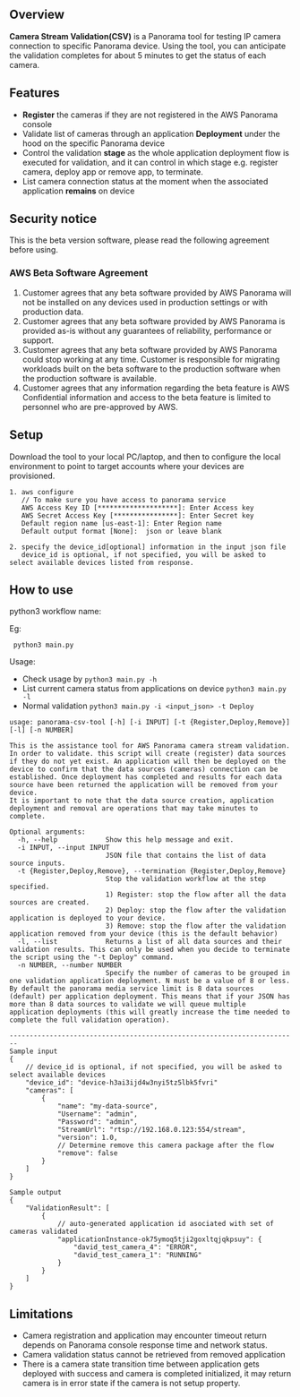 ## Overview
**Camera Stream Validation(CSV)** is a Panorama tool for testing IP camera connection to specific Panorama device. Using the tool, you can anticipate the validation completes for about 5 minutes to get the status of each camera.

## Features
* **Register** the cameras if they are not registered in the AWS Panorama console
* Validate list of cameras through an application **Deployment** under the hood on the specific Panorama device
* Control the validation **stage** as the whole application deployment flow is executed for validation, and it can control in which stage e.g. register camera, deploy app or remove app, to terminate.
* List camera connection status at the moment when the associated application **remains** on device

## Security notice
This is the beta version software, please read the following agreement before using.

### AWS Beta Software Agreement
1. Customer agrees that any beta software provided by AWS Panorama will not be installed on any devices used in production settings or with production data.
2. Customer agrees that any beta software provided by AWS Panorama is provided as-is without any guarantees of reliability, performance or support.
3. Customer agrees that any beta software provided by AWS Panorama could stop working at any time. Customer is responsible for migrating workloads built on the beta software to the production software when the production software is available.
4. Customer agrees that any information regarding the beta feature is AWS Confidential information and access to the beta feature is limited to personnel who are pre-approved by AWS.

## Setup
Download the tool to your local PC/laptop, and then to configure the local environment to point to target accounts where your devices are provisioned.

```
1. aws configure
   // To make sure you have access to panorama service 
   AWS Access Key ID [********************]: Enter Access key
   AWS Secret Access Key [****************]: Enter Secret key
   Default region name [us-east-1]: Enter Region name
   Default output format [None]:  json or leave blank

2. specify the device_id[optional] information in the input json file
   device_id is optional, if not specified, you will be asked to select available devices listed from response.
```

## How to use
python3 workflow name:

Eg:

``` python3 main.py```  

Usage:

* Check usage by `python3 main.py -h`
* List current camera status from applications on device `python3 main.py -l`
* Normal validation `python3 main.py -i <input_json> -t Deploy`

```
usage: panorama-csv-tool [-h] [-i INPUT] [-t {Register,Deploy,Remove}] [-l] [-n NUMBER]

This is the assistance tool for AWS Panorama camera stream validation.
In order to validate. this script will create (register) data sources if they do not yet exist. An application will then be deployed on the device to confirm that the data sources (cameras) connection can be established. Once deployment has completed and results for each data source have been returned the application will be removed from your device.
It is important to note that the data source creation, application deployment and removal are operations that may take minutes to complete.

Optional arguments:
  -h, --help            Show this help message and exit.
  -i INPUT, --input INPUT
                        JSON file that contains the list of data source inputs.
  -t {Register,Deploy,Remove}, --termination {Register,Deploy,Remove}
                        Stop the validation workflow at the step specified.
                        1) Register: stop the flow after all the data sources are created.
                        2) Deploy: stop the flow after the validation application is deployed to your device.
                        3) Remove: stop the flow after the validation application removed from your device (this is the default behavior)
  -l, --list            Returns a list of all data sources and their validation results. This can only be used when you decide to terminate the script using the "-t Deploy" command.
  -n NUMBER, --number NUMBER
                        Specify the number of cameras to be grouped in one validation application deployment. N must be a value of 8 or less. By default the panorama media service limit is 8 data sources (default) per application deployment. This means that if your JSON has more than 8 data sources to validate we will queue multiple application deployments (this will greatly increase the time needed to complete the full validation operation).

------------------------------------------------------------------------
Sample input
{
    // device_id is optional, if not specified, you will be asked to select available devices
    "device_id": "device-h3ai3ijd4w3nyi5tz5lbk5fvri" 
    "cameras": [
        {
            "name": "my-data-source",
            "Username": "admin",
            "Password": "admin",
            "StreamUrl": "rtsp://192.168.0.123:554/stream",
            "version": 1.0,
            // Determine remove this camera package after the flow
            "remove": false
        }
    ]
}

Sample output
{
    "ValidationResult": [
        {
            // auto-generated application id asociated with set of cameras validated
            "applicationInstance-ok75ymoq5tji2goxltqjqkpsuy": {
                "david_test_camera_4": "ERROR",
                "david_test_camera_1": "RUNNING"
            }
        }
    ]
}

```

## Limitations
* Camera registration and application may encounter timeout return depends on Panorama console response time and network status. 
* Camera validation status cannot be retrieved from removed application
* There is a camera state transition time between application gets deployed with success and camera is completed initialized, it may return camera is in error state if the camera is not setup property.